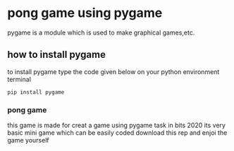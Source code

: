 # pong game using pygame 

pygame is a module which is used to make graphical games,etc.

## how to install pygame

to install pygame type the code given below on your python environment terminal

```
pip install pygame
```

### pong game 

this game is made for creat a game using pygame task in bits 2020 its very basic mini game which can be easily coded 
download this rep and enjoi the game yourself 

